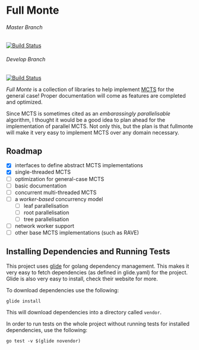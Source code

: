 # Full Monte

###### Master Branch

[![Build Status](https://travis-ci.org/samwalls/fullmonte.svg?branch=master)](https://travis-ci.org/samwalls/fullmonte)

###### Develop Branch

[![Build Status](https://api.travis-ci.org/samwalls/fullmonte.svg?branch=develop)](https://travis-ci.org/samwalls/fullmonte)

_Full Monte_ is a collection of libraries to help implement [MCTS](https://en.wikipedia.org/wiki/Monte_Carlo_tree_search) for the general case! Proper documentation will come as features are completed and optimized.

Since MCTS is sometimes cited as an _embarassingly parallelisable_ algorithm, I thought it would be a good idea to plan ahead for the implementation of parallel MCTS. Not only this, but the plan is that fullmonte will make it very easy to implement MCTS over any domain necessary.

## Roadmap

- [x] interfaces to define abstract MCTS implementations
- [x] single-threaded MCTS
- [ ] optimization for general-case MCTS
- [ ] basic documentation
- [ ] concurrent multi-threaded MCTS
- [ ] a _worker-based_ concurrency model
  - [ ] leaf parallelisation
  - [ ] root parallelisation
  - [ ] tree parallelisation
- [ ] network worker support
- [ ] other base MCTS implementations (such as RAVE)

## Installing Dependencies and Running Tests

This project uses [glide](http://glide.sh/) for golang dependency management. This makes it very easy to fetch dependencies (as defined in glide.yaml) for the project. Glide is also very easy to install, check their website for more.

To download dependencies use the following:

```
glide install
```

This will download dependencies into a directory called `vendor`.

In order to run tests on the whole project without running tests for installed dependencies, use the following:

```
go test -v $(glide novendor)
```
